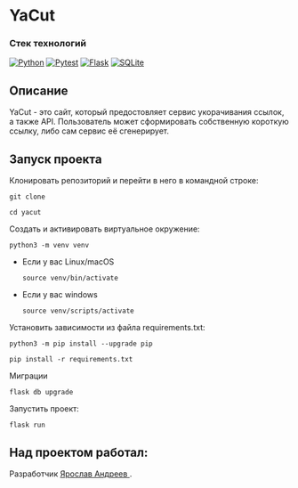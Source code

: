 # YaCut

### Стек технологий
[![Python](https://img.shields.io/badge/-Python-464641?style=flat-square&logo=Python)](https://www.python.org/)
[![Pytest](https://img.shields.io/badge/Pytest-464646?style=flat-square&logo=pytest)](https://docs.pytest.org/en/6.2.x/)
[![Flask](https://img.shields.io/badge/-Flask-464641?style=flat-square&logo=Flask)](https://flask.palletsprojects.com/en/2.3.x/)
[![SQLite](https://img.shields.io/badge/-SQLite-464641?style=flat-square&logo=SQLite)](https://www.sqlite.org/index.html)

## Описание 
YaCut - это сайт, который предостовляет сервис укорачивания ссылок, а также API. Пользователь может сформировать собственную короткую ссылку, либо сам сервис её сгенерирует.

## Запуск проекта
Клонировать репозиторий и перейти в него в командной строке:

```
git clone 
```

```
cd yacut
```

Cоздать и активировать виртуальное окружение:

```
python3 -m venv venv
```

* Если у вас Linux/macOS

    ```
    source venv/bin/activate
    ```

* Если у вас windows

    ```
    source venv/scripts/activate
    ```

Установить зависимости из файла requirements.txt:

```
python3 -m pip install --upgrade pip
```

```
pip install -r requirements.txt
```

Миграции

```
flask db upgrade
```

Запустить проект:

```
flask run

```

## Над проектом работал:
Разработчик [Ярослав Андреев ](https://github.com/D4rkLght).
